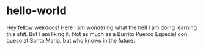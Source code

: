 # hello-world

Hey fellow weirdoos!
Here I am wondering what the hell I am doing learning this shit. But I am liking it.
Not as much as a Burrito Puerco Especial con queso at Santa Maria, but who knows in the future.
